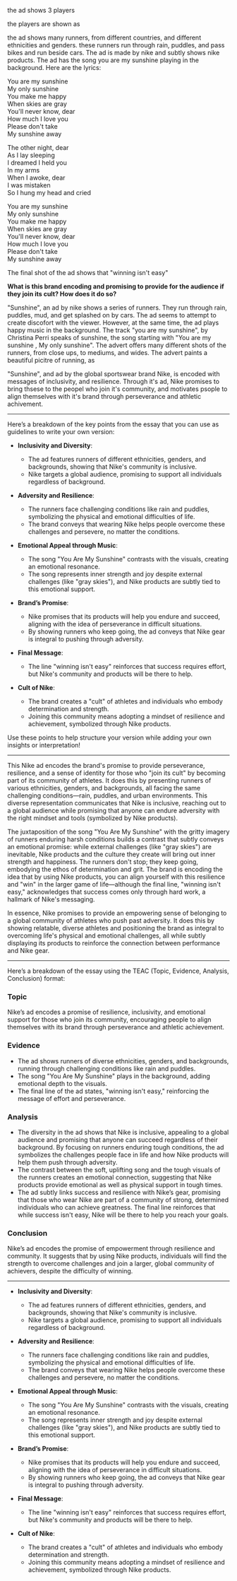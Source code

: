 the ad shows 3 players

the players are shown as 

the ad shows many runners, from different countries, and different ethnicities and genders. these runners run through rain, puddles, and pass bikes and run beside cars. The ad is made by nike and subtly shows nike products. The ad has the song you are my sunshine playing in the background. Here are the lyrics:

You are my sunshine  
My only sunshine  
You make me happy  
When skies are gray  
You'll never know, dear  
How much I love you  
Please don't take  
My sunshine away

The other night, dear  
As I lay sleeping  
I dreamed I held you  
In my arms  
When I awoke, dear  
I was mistaken  
So I hung my head and cried

You are my sunshine  
My only sunshine  
You make me happy  
When skies are gray  
You'll never know, dear  
How much I love you  
Please don't take  
My sunshine away

The final shot of the ad shows that "winning isn't easy"

**What is this brand encoding and promising to provide for the audience if they join its cult? How does it do so?**

"Sunshine", an ad by nike shows a series of runners. They run through rain, puddles, mud, and get splashed on by cars. The ad seems to attempt to create discofort with the viewer. However, at the same time, the ad plays happy music in the background. The track "you are my sunshine", by Christina Perri speaks of sunshine, the song starting with "You are my sunshine , My only sunshine". The advert offers many different shots of the runners, from close ups, to mediums, and wides. The advert paints a beautiful picitre of running, as 



"Sunshine", and ad by the global sportswear brand Nike, is encoded with messages of inclusivity, and resilience. Through it's ad, Nike promises to bring thsese to the peopel who join it's community, and motivates psople to align themselves with it's brand through perseverance and athletic achivement.



---

Here’s a breakdown of the key points from the essay that you can use as guidelines to write your own version:

- **Inclusivity and Diversity**:  
  - The ad features runners of different ethnicities, genders, and backgrounds, showing that Nike's community is inclusive.
  - Nike targets a global audience, promising to support all individuals regardless of background.

- **Adversity and Resilience**:  
  - The runners face challenging conditions like rain and puddles, symbolizing the physical and emotional difficulties of life.
  - The brand conveys that wearing Nike helps people overcome these challenges and persevere, no matter the conditions.

- **Emotional Appeal through Music**:  
  - The song "You Are My Sunshine" contrasts with the visuals, creating an emotional resonance.
  - The song represents inner strength and joy despite external challenges (like "gray skies"), and Nike products are subtly tied to this emotional support.

- **Brand’s Promise**:  
  - Nike promises that its products will help you endure and succeed, aligning with the idea of perseverance in difficult situations.
  - By showing runners who keep going, the ad conveys that Nike gear is integral to pushing through adversity.

- **Final Message**:  
  - The line "winning isn't easy" reinforces that success requires effort, but Nike's community and products will be there to help.

- **Cult of Nike**:  
  - The brand creates a "cult" of athletes and individuals who embody determination and strength.
  - Joining this community means adopting a mindset of resilience and achievement, symbolized through Nike products.

Use these points to help structure your version while adding your own insights or interpretation!


---

This Nike ad encodes the brand's promise to provide perseverance, resilience, and a sense of identity for those who "join its cult" by becoming part of its community of athletes. It does this by presenting runners of various ethnicities, genders, and backgrounds, all facing the same challenging conditions—rain, puddles, and urban environments. This diverse representation communicates that Nike is inclusive, reaching out to a global audience while promising that anyone can endure adversity with the right mindset and tools (symbolized by Nike products).

The juxtaposition of the song "You Are My Sunshine" with the gritty imagery of runners enduring harsh conditions builds a contrast that subtly conveys an emotional promise: while external challenges (like "gray skies") are inevitable, Nike products and the culture they create will bring out inner strength and happiness. The runners don't stop; they keep going, embodying the ethos of determination and grit. The brand is encoding the idea that by using Nike products, you can align yourself with this resilience and "win" in the larger game of life—although the final line, "winning isn't easy," acknowledges that success comes only through hard work, a hallmark of Nike's messaging.

In essence, Nike promises to provide an empowering sense of belonging to a global community of athletes who push past adversity. It does this by showing relatable, diverse athletes and positioning the brand as integral to overcoming life's physical and emotional challenges, all while subtly displaying its products to reinforce the connection between performance and Nike gear.




---


Here’s a breakdown of the essay using the TEAC (Topic, Evidence, Analysis, Conclusion) format:

### **Topic**  
Nike’s ad encodes a promise of resilience, inclusivity, and emotional support for those who join its community, encouraging people to align themselves with its brand through perseverance and athletic achievement.

### **Evidence**  
- The ad shows runners of diverse ethnicities, genders, and backgrounds, running through challenging conditions like rain and puddles.
- The song "You Are My Sunshine" plays in the background, adding emotional depth to the visuals.
- The final line of the ad states, "winning isn't easy," reinforcing the message of effort and perseverance.

### **Analysis**  
- The diversity in the ad shows that Nike is inclusive, appealing to a global audience and promising that anyone can succeed regardless of their background. By focusing on runners enduring tough conditions, the ad symbolizes the challenges people face in life and how Nike products will help them push through adversity.
- The contrast between the soft, uplifting song and the tough visuals of the runners creates an emotional connection, suggesting that Nike products provide emotional as well as physical support in tough times.
- The ad subtly links success and resilience with Nike’s gear, promising that those who wear Nike are part of a community of strong, determined individuals who can achieve greatness. The final line reinforces that while success isn't easy, Nike will be there to help you reach your goals.

### **Conclusion**  
Nike’s ad encodes the promise of empowerment through resilience and community. It suggests that by using Nike products, individuals will find the strength to overcome challenges and join a larger, global community of achievers, despite the difficulty of winning.



---




- **Inclusivity and Diversity**:  
  - The ad features runners of different ethnicities, genders, and backgrounds, showing that Nike's community is inclusive.
  - Nike targets a global audience, promising to support all individuals regardless of background.

- **Adversity and Resilience**:  
  - The runners face challenging conditions like rain and puddles, symbolizing the physical and emotional difficulties of life.
  - The brand conveys that wearing Nike helps people overcome these challenges and persevere, no matter the conditions.

- **Emotional Appeal through Music**:  
  - The song "You Are My Sunshine" contrasts with the visuals, creating an emotional resonance.
  - The song represents inner strength and joy despite external challenges (like "gray skies"), and Nike products are subtly tied to this emotional support.

- **Brand’s Promise**:  
  - Nike promises that its products will help you endure and succeed, aligning with the idea of perseverance in difficult situations.
  - By showing runners who keep going, the ad conveys that Nike gear is integral to pushing through adversity.

- **Final Message**:  
  - The line "winning isn't easy" reinforces that success requires effort, but Nike's community and products will be there to help.

- **Cult of Nike**:  
  - The brand creates a "cult" of athletes and individuals who embody determination and strength.
  - Joining this community means adopting a mindset of resilience and achievement, symbolized through Nike products.



